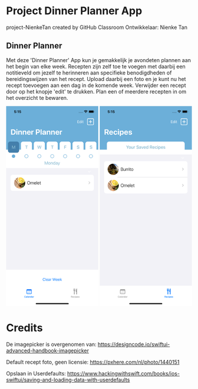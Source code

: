 # Project Dinner Planner App
project-NienkeTan created by GitHub Classroom
Ontwikkelaar: Nienke Tan

## Dinner Planner
Met deze 'Dinner Planner' App kun je gemakkelijk je avondeten plannen aan het begin van elke week. Recepten zijn zelf toe te voegen met daarbij een notitieveld om jezelf te herinneren aan specifieke benodigdheden of bereidingswijzen van het recept. Upload daarbij een foto en je kunt nu het recept toevoegen aan een dag in de komende week. Verwijder een recept door op het knopje 'edit' te drukken. 
Plan een of meerdere recepten in om het overzicht te bewaren.

<img src="doc/Simulator Screen Shot - iPhone 11 - 2022-05-31 at 17.15.20.png" width="250" /> <img src="doc/Simulator Screen Shot - iPhone 11 - 2022-05-31 at 17.15.49.png" width="250" />

# Credits
De imagepicker is overgenomen van:
https://designcode.io/swiftui-advanced-handbook-imagepicker

Default recept foto, geen licensie:
https://pxhere.com/nl/photo/1440151

Opslaan in Userdefaults:
https://www.hackingwithswift.com/books/ios-swiftui/saving-and-loading-data-with-userdefaults
